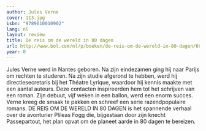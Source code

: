 ```yaml
---
author: Jules Verne
cover: 113.jpg
isbn: "9789010010902"
lang: nl
layout: review
title: De reis om de wereld in 80 dagen
url: http://www.bol.com/nl/p/boeken/de-reis-om-de-wereld-in-80-dagen/666825606/index.html
year: 0
---
```


Jules Verne werd in Nantes geboren. Na zijn eindezamen ging hij naar Parijs om rechten te studeren. Na zijn studie afgerond te hebben, werd hij directiesecretaris bij het Théatre Lyrique, waardoor hij kennis maakte met een aantal auteurs. Deze contacten inspireerden hem tot het schrijven van een roman. Zijn debuut, vijf weken in een ballon, werd een enorm succes. Verne kreeg de smaak te pakken en schreef een serie razendpopulaire romans. DE REIS OM DE WERELD IN 80 DAGEN is het spannende verhaal over de avonturier Plileas Fogg die, bijgestaan door zijn knecht Passepartout, het plan opvat om de planeet aarde in 80 dagen te bereizen.
